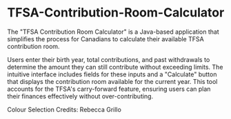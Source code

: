 # TFSA-Contribution-Room-Calculator

The "TFSA Contribution Room Calculator" is a Java-based application that simplifies the process for Canadians to calculate their available TFSA contribution room. 

Users enter their birth year, total contributions, and past withdrawals to determine the amount they can still contribute without exceeding limits. The intuitive interface includes fields for these inputs and a "Calculate" button that displays the contribution room available for the current year. This tool accounts for the TFSA's carry-forward feature, ensuring users can plan their finances effectively without over-contributing.

Colour Selection Credits: Rebecca Grillo
